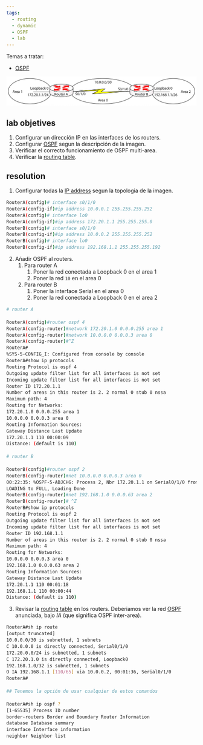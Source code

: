```yaml
---
tags:
  - routing
  - dynamic
  - OSPF
  - lab
---
```

Temas a tratar:
- [OSPF](OSPF.md) 

![](_anexos_/16-9-scaled.jpg)

## lab objetives
1. Configurar un dirección IP en las interfaces de los routers.
2. Configurar [OSPF](OSPF.md) segun la descripción de la imagen.
3. Verificar el correcto funcionamiento de OSPF multi-area.
4. Verificar la [routing table](routing%20table.md). 

## resolution

1. Configurar todas la [IP address](IP%20address.md) segun la topologia de la imagen. 

``` bash
RouterA(config)# interface s0/1/0
RouterA(config-if)#ip address 10.0.0.1 255.255.255.252
RouterA(config)# interface lo0
RouterA(config-if)#ip address 172.20.1.1 255.255.255.0
RouterB(config)# interface s0/1/0
RouterB(config-if)#ip address 10.0.0.2 255.255.255.252
RouterB(config)# interface lo0
RouterB(config-if)#ip address 192.168.1.1 255.255.255.192
```

2. Añadir OSPF al routers. 
	1. Para router A 
		1. Poner la red conectada a Loopback 0 en el area 1
		2. Poner la red `10` en el area 0
	2. Para router B 
		1. Poner la interface Serial en el area 0
		2. Poner la red conectada a Loopback 0 en el area 2

``` bash
# router A

RouterA(config)#router ospf 4
RouterA(config-router)#network 172.20.1.0 0.0.0.255 area 1
RouterA(config-router)#network 10.0.0.0 0.0.0.3 area 0
RouterA(config-router)#^Z
RouterA#
%SYS-5-CONFIG_I: Configured from console by console
RouterA#show ip protocols
Routing Protocol is ospf 4
Outgoing update filter list for all interfaces is not set
Incoming update filter list for all interfaces is not set
Router ID 172.20.1.1
Number of areas in this router is 2. 2 normal 0 stub 0 nssa
Maximum path: 4
Routing for Networks:
172.20.1.0 0.0.0.255 area 1
10.0.0.0 0.0.0.3 area 0
Routing Information Sources:
Gateway Distance Last Update
172.20.1.1 110 00:00:09
Distance: (default is 110)

# router B

RouterB(config)#router ospf 2
RouterB(config-router)#net 10.0.0.0 0.0.0.3 area 0
00:22:35: %OSPF-5-ADJCHG: Process 2, Nbr 172.20.1.1 on Serial0/1/0 from
LOADING to FULL, Loading Done
RouterB(config-router)#net 192.168.1.0 0.0.0.63 area 2
RouterB(config-router)# ^Z
RouterB#show ip protocols
Routing Protocol is ospf 2
Outgoing update filter list for all interfaces is not set
Incoming update filter list for all interfaces is not set
Router ID 192.168.1.1
Number of areas in this router is 2. 2 normal 0 stub 0 nssa
Maximum path: 4
Routing for Networks:
10.0.0.0 0.0.0.3 area 0
192.168.1.0 0.0.0.63 area 2
Routing Information Sources:
Gateway Distance Last Update
172.20.1.1 110 00:01:18
192.168.1.1 110 00:00:44
Distance: (default is 110)
```

3. Revisar la [routing table](routing%20table.md) en los routers. Deberiamos ver la red [OSPF](OSPF.md) anunciada, bajo _IA_ (que significa OSPF inter-area). 

``` bash
RouterA#sh ip route
[output truncated]
10.0.0.0/30 is subnetted, 1 subnets
C 10.0.0.0 is directly connected, Serial0/1/0
172.20.0.0/24 is subnetted, 1 subnets
C 172.20.1.0 is directly connected, Loopback0
192.168.1.0/32 is subnetted, 1 subnets
O IA 192.168.1.1 [110/65] via 10.0.0.2, 00:01:36, Serial0/1/0
RouterA#

## Tenemos la opción de usar cualquier de estos comandos 

RouterA#sh ip ospf ?
[1-65535] Process ID number
border-routers Border and Boundary Router Information
database Database summary
interface Interface information
neighbor Neighbor list
```


